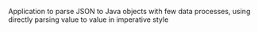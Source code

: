 Application to parse JSON to Java objects with few data processes, using directly parsing value to value in imperative style
